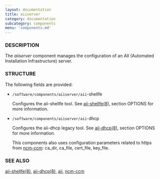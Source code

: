 ```yaml
---
layout: documentation
title: aiiserver
category: documentation
subcategory: components
menu: 'components.md'
---
```

### DESCRIPTION

The _aiiserver_ component manages the configuration of an AII
(Automated Installation Infrastructure) server.

### STRUCTURE

The following fields are provided:

- `/software/components/aiiserver/aii`-shellfe

    Configures the aii-shellfe tool. See [aii-shellfe(8)](http://man.he.net/man8/aii-shellfe), section
    OPTIONS for more information.

- `/software/components/aiiserver/aii`-dhcp

    Configures the aii-dhcp legacy tool. See [aii-dhcp(8)](http://man.he.net/man8/aii-dhcp), section
    OPTIONS for more information.

    This components also uses configuration parameters related to https from [ncm-ccm](https://metacpan.org/pod/ncm-ccm): ca\_dir, ca\_file, cert\_file, key\_file.

### SEE ALSO

[aii-shellfe(8)](http://man.he.net/man8/aii-shellfe), [aii-dhcp(8)](http://man.he.net/man8/aii-dhcp), [aii](https://metacpan.org/pod/aii), [ncm-ccm](https://metacpan.org/pod/ncm-ccm)
